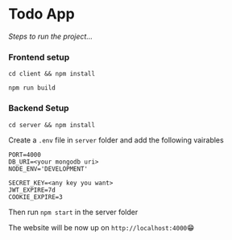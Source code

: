 # Todo App

_Steps to run the project..._

### Frontend setup

`cd client && npm install`

`npm run build`

### Backend Setup

`cd server && npm install`

Create a `.env` file in `server` folder and add the following vairables

```
PORT=4000
DB_URI=<your mongodb uri>
NODE_ENV='DEVELOPMENT'

SECRET_KEY=<any key you want>
JWT_EXPIRE=7d
COOKIE_EXPIRE=3
```

Then run `npm start` in the server folder

The website will be now up on
`http://localhost:4000`😁
